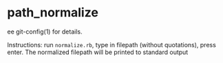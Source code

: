 path_normalize
==============

ee git-config(1) for details.

Instructions: run `normalize.rb`, type in filepath (without quotations), press enter.  The normalized filepath will be printed to standard output
